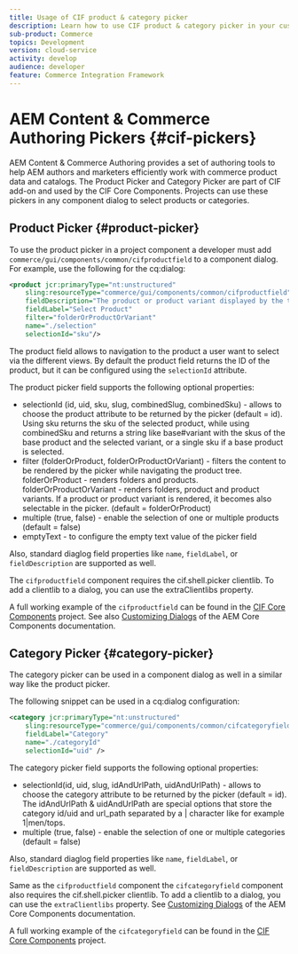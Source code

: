 ```yaml
---
title: Usage of CIF product & category picker
description: Learn how to use CIF product & category picker in your customer commerce components to support authors and marketers to efficiently work with commerce product and catalog data.
sub-product: Commerce
topics: Development
version: cloud-service
activity: develop
audience: developer
feature: Commerce Integration Framework
---
```


# AEM Content & Commerce Authoring Pickers {#cif-pickers}

AEM Content & Commerce Authoring provides a set of authoring tools to help AEM authors and marketers efficiently work with commerce product data and catalogs. The Product Picker and Category Picker are part of CIF add-on and used by the CIF Core Components. Projects can use these pickers in any component dialog to select products or categories.

## Product Picker {#product-picker}

To use the product picker in a project component a developer must add `commerce/gui/components/common/cifproductfield` to a component dialog. For example, use the following for the cq:dialog:

```xml
<product jcr:primaryType="nt:unstructured"
    sling:resourceType="commerce/gui/components/common/cifproductfield"
    fieldDescription="The product or product variant displayed by the teaser"
    fieldLabel="Select Product"
    filter="folderOrProductOrVariant"
    name="./selection"
    selectionId="sku"/>
```

The product field allows to navigation to the product a user want to select via the different views. By default the product field returns the ID of the product, but it can be configured using the `selectionId` attribute.

The product picker field supports the following optional properties:

- selectionId (id, uid, sku, slug, combinedSlug, combinedSku) - allows to choose the product attribute to be returned by the picker (default = id). Using sku returns the sku of the selected product, while using combinedSku and returns a string like base#variant with the skus of the base product and the selected variant, or a single sku if a base product is selected.
- filter (folderOrProduct, folderOrProductOrVariant) - filters the content to be rendered by the picker while navigating the product tree. folderOrProduct - renders folders and products. folderOrProductOrVariant - renders folders, product and product variants. If a product or product variant is rendered, it becomes also selectable in the picker. (default = folderOrProduct)
- multiple (true, false) - enable the selection of one or multiple products (default = false)
- emptyText - to configure the empty text value of the picker field

Also, standard diaglog field properties like `name`, `fieldLabel`, or `fieldDescription` are supported as well.

The `cifproductfield` component requires the cif.shell.picker clientlib. To add a clientlib to a dialog, you can use the extraClientlibs property.

A full working example of the `cifproductfield` can be found in the [CIF Core Components](https://github.com/adobe/aem-core-cif-components/blob/master/ui.apps/src/main/content/jcr_root/apps/core/cif/components/commerce/productteaser/v1/productteaser/_cq_dialog/.content.xml) project. See also [Customizing Dialogs](https://experienceleague.adobe.com/docs/experience-manager-core-components/using/developing/customizing.html?lang=en#customizing-dialogs) of the AEM Core Components documentation.

## Category Picker {#category-picker}

The category picker can be used in a component dialog as well in a similar way like the product picker.

The following snippet can be used in a cq:dialog configuration:

```xml
<category jcr:primaryType="nt:unstructured" 
    sling:resourceType="commerce/gui/components/common/cifcategoryfield" 
    fieldLabel="Category" 
    name="./categoryId" 
    selectionId="uid" />
```

The category picker field supports the following optional properties:

- selectionId(id, uid, slug, idAndUrlPath, uidAndUrlPath) - allows to choose the category attribute to be returned by the picker (default = id). The idAndUrlPath & uidAndUrlPath are special options that store the category id/uid and url_path separated by a | character like for example 1|men/tops.
- multiple (true, false) - enable the selection of one or multiple categories (default = false)

Also, standard diaglog field properties like `name`, `fieldLabel`, or `fieldDescription` are supported as well.

Same as the `cifproductfield` component the `cifcategoryfield` component also requires the cif.shell.picker clientlib. To add a clientlib to a dialog, you can use the `extraClientlibs` property. See [Customizing Dialogs](https://experienceleague.adobe.com/docs/experience-manager-core-components/using/developing/customizing.html?lang=en#customizing-dialogs) of the AEM Core Components documentation.

A full working example of the `cifcategoryfield` can be found in the [CIF Core Components](https://github.com/adobe/aem-core-cif-components/blob/master/ui.apps/src/main/content/jcr_root/apps/core/cif/components/commerce/featuredcategorylist/v1/featuredcategorylist/_cq_dialog/.content.xml) project.
